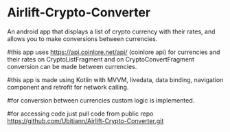 # Airlift-Crypto-Converter
An android app that displays a list of crypto currency with their rates, and allows you to make conversions between currencies.

#this app uses https://api.coinlore.net/api/ (coinlore api) for currencies and their rates on CryptoListFragment and on
CryptoConvertFragment conversion can be made between currencies.

#this app is made using Kotlin with MVVM, livedata, data binding, navigation component and retrofit for network calling.

#for conversion between currencies custom logic is implemented.

#for accessing code just pull code from public repo https://github.com/Ubitiann/Airlift-Crypto-Converter.git

